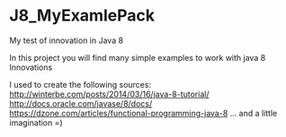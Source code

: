 # J8_MyExamlePack
My test of innovation in Java 8

In this project you will find many simple examples to work with java 8 Innovations

I used to create the following sources:
http://winterbe.com/posts/2014/03/16/java-8-tutorial/
http://docs.oracle.com/javase/8/docs/
https://dzone.com/articles/functional-programming-java-8
...
and a little imagination =)

